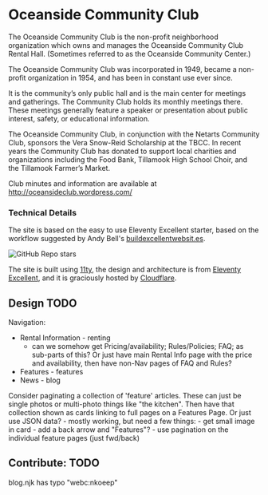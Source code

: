 # Oceanside Community Club

The Oceanside Community Club is the non-profit neighborhood organization which owns and manages the Oceanside Community Club Rental Hall. (Sometimes referred to as the Oceanside Community Center.)

The Oceanside Community Club was incorporated in 1949, became a non-profit organization in 1954, and has been in constant use ever since.

It is the community’s only public hall and is the main center for meetings and gatherings. The Community Club holds its monthly meetings there. These meetings generally feature a speaker or presentation about public interest, safety, or educational information.

The Oceanside Community Club, in conjunction with the Netarts Community Club, sponsors the Vera Snow-Reid Scholarship at the TBCC. In recent years the Community Club has donated to support local charities and organizations including the Food Bank, Tillamook High School Choir, and the Tillamook Farmer’s Market.

Club minutes and information are available at http://oceansideclub.wordpress.com/


### Technical Details

The site is based on the easy to use Eleventy Excellent starter, based on the workflow suggested by Andy Bell's [buildexcellentwebsit.es](https://buildexcellentwebsit.es/).

![GitHub Repo stars](https://img.shields.io/github/stars/madrilene/eleventy-excellent?style=flat-square&logo=github&logoColor=white&label=GitHub%20stars)

The site is built using [11ty](https://www.11ty.dev/), the design and architecture is from [Eleventy Excellent](https://eleventy-excellent.netlify.app/), and it is graciously hosted by [Cloudflare](https://cloudflare.com).

## Design TODO

Navigation:
- Rental Information - renting
  - can we somehow get Pricing/availability; Rules/Policies; FAQ; as sub-parts of this? Or just have main Rental Info page with the price and availability, then have non-Nav pages of FAQ and Rules?
- Features - features
- News - blog

Consider paginating a collection of 'feature' articles. These can just be single photos or multi-photo things like "the kitchen". Then have that collection shown as cards linking to full pages on a Features Page. Or just use JSON data?
    - mostly working, but need a few things:
    - get small image in card
    - add a back arrow and "Features"? 
    - use pagination on the individual feature pages (just fwd/back)


## Contribute: TODO

blog.njk has typo "webc:nkoeep"
